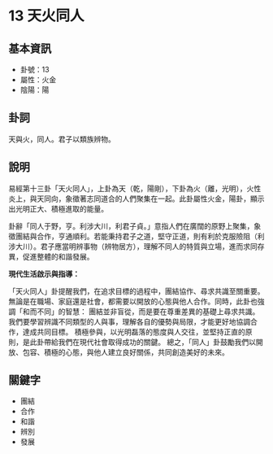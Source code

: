# 13 天火同人

## 基本資訊
- 卦號：13
- 屬性：火金
- 陰陽：陽

## 卦詞
天與火，同人。君子以類族辨物。 

## 說明
易經第十三卦「天火同人」，上卦為天（乾，陽剛），下卦為火（離，光明），火性炎上，與天同向，象徵著志同道合的人們聚集在一起。此卦屬性火金，陽卦，顯示出光明正大、積極進取的能量。

卦辭「同人于野，亨。利涉大川，利君子貞。」意指人們在廣闊的原野上聚集，象徵團結與合作，亨通順利。若能秉持君子之道，堅守正道，則有利於克服險阻（利涉大川）。君子應當明辨事物（辨物居方），理解不同人的特質與立場，進而求同存異，促進整體的和諧發展。

**現代生活啟示與指導：**

「天火同人」卦提醒我們，在追求目標的過程中，團結協作、尋求共識至關重要。無論是在職場、家庭還是社會，都需要以開放的心態與他人合作。同時，此卦也強調「和而不同」的智慧： 團結並非盲從，而是要在尊重差異的基礎上尋求共識。 我們要學習辨識不同類型的人與事，理解各自的優勢與局限，才能更好地協調合作，達成共同目標。 積極參與，以光明磊落的態度與人交往，並堅持正直的原則，是此卦帶給我們在現代社會取得成功的關鍵。 總之，「同人」卦鼓勵我們以開放、包容、積極的心態，與他人建立良好關係，共同創造美好的未來。

## 關鍵字
- 團結
- 合作
- 和諧
- 辨別
- 發展
